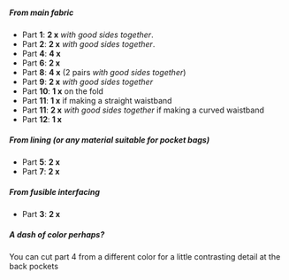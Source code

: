 ##### From main fabric

- Part **1**: **2 x** _with good sides together_.
- Part **2**: **2 x** _with good sides together_.
- Part **4**: **4 x**
- Part **6**: **2 x**
- Part **8**: **4 x** (2 pairs _with good sides together_)
- Part **9**: **2 x** _with good sides together_
- Part **10**: **1 x** on the fold
- Part **11**: **1 x** if making a straight waistband
- Part **11**: **2 x** _with good sides together_ if making a curved waistband
- Part **12**: **1 x**

##### From lining (or any material suitable for pocket bags)

- Part **5**: **2 x**
- Part **7**: **2 x**

##### From fusible interfacing

- Part **3**: **2 x**

<Tip>

##### A dash of color perhaps?

You can cut part 4 from a different color for a little contrasting detail at the back pockets

</Tip>
